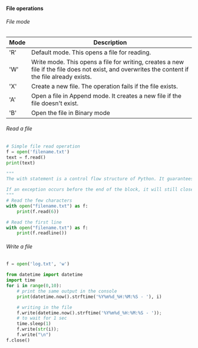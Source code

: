 #### File operations

###### File mode
| Mode | Description |
|------| ------------|
| 'R'  | Default mode. This opens a file for reading.|
| 'W'  | Write mode. This opens a file for writing, creates a new file if the file does not exist, and overwrites the content if the file already exists. |
| 'X'  | Create a new file. The operation fails if the file exists. |
| 'A'  | Open a file in Append mode. It creates a new file if the file doesn't exist. |
| 'B'  | Open the file in Binary mode |

###### Read a file
```python
# Simple file read operation
f = open('filename.txt')
text = f.read()
print(text)

"""
The with statement is a control flow structure of Python. It guarantees that the preceding file object, f, will close automatically after the code block exits, no matter how the nested block exits.

If an exception occurs before the end of the block, it will still close the file before the exception is caught. Of course, it will close the file even if the nested block runs successfully.
"""
# Read the few characters
with open("filename.txt") as f:
    print(f.read(6))

# Read the first line
with open("filename.txt") as f:
    print(f.readline())
```

###### Write a file
```python
f = open('log.txt', 'w')

from datetime import datetime
import time
for i in range(0,10):
    # print the same output in the console
    print(datetime.now().strftime('%Y%m%d_%H:%M:%S - '), i)

    # writing in the file
    f.write(datetime.now().strftime('%Y%m%d_%H:%M:%S - '));
    # to wait for 1 sec
    time.sleep(1)
    f.write(str(i));
    f.write("\n")
f.close()
```
